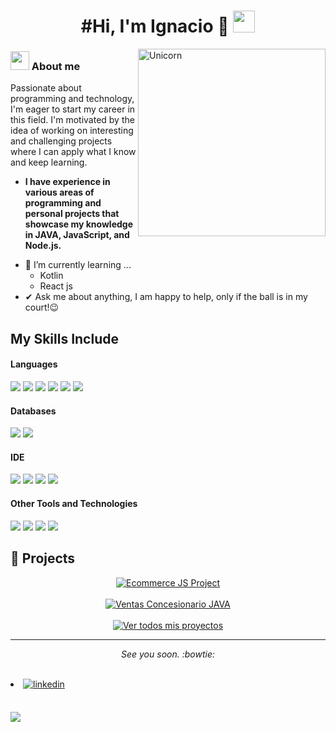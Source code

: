 <h1 align="center">#Hi, I'm Ignacio 👾 <img src="https://media.giphy.com/media/hvRJCLFzcasrR4ia7z/giphy.gif" width="35"></h1>

<img align="right" width=300px alt="Unicorn" src="https://media1.giphy.com/media/v1.Y2lkPTc5MGI3NjExcTR5M2F3bDJuNjhlbmlma3NhMXY0cXp3MHh5cGxhaXFlcDExdnd0cyZlcD12MV9pbnRlcm5hbF9naWZfYnlfaWQmY3Q9Zw/2RiU1RUjyh4C4/giphy.gif" />

<!--About Me-->

<h3><picture><img src = "https://github.com/7oSkaaa/7oSkaaa/blob/main/Images/about_me.gif?raw=true" width = 30px></picture> About me</h3>

Passionate about programming and technology, I'm eager to start my career in this field.
I'm motivated by the idea of working on interesting and challenging projects where I can apply what I know and keep learning.
* **I have experience in various areas of programming and personal projects that showcase my knowledge in JAVA, JavaScript, and Node.js.**
- 🌱 I’m currently learning ...
  - Kotlin
  - React js
- ✔ Ask me about anything, I am happy to help, only if the ball is in my court!😉<br>


## My Skills Include

<h4> Languages </h4>
<span> 
  <img src="https://img.shields.io/badge/HTML5-E34F26?style=for-the-badge&logo=html5&logoColor=white">
  <img src="https://img.shields.io/badge/CSS3-1572B6?style=for-the-badge&logo=css3&logoColor=white">
  <img src="https://img.shields.io/badge/JavaScript-F7DF1E?style=for-the-badge&logo=javascript&logoColor=black">
  <img src="https://img.shields.io/badge/Java-ED8B00?style=for-the-badge&logo=java&logoColor=white">
  <img src="https://img.shields.io/badge/C-00599C?style=for-the-badge&logo=c&logoColor=white">
  <img src="https://img.shields.io/badge/kotlin-%237F52FF.svg?style=for-the-badge&logo=kotlin&logoColor=white">
</span>

<h4> Databases </h4>
<span>
  <img src="https://img.shields.io/badge/MySQL-00000F?style=for-the-badge&logo=mysql&logoColor=white">
  <img src="https://img.shields.io/badge/postgres-%23316192.svg?style=for-the-badge&logo=postgresql&logoColor=white">
</span>

<h4> IDE </h4>
<span>
<img src="https://img.shields.io/badge/Android_Studio-3DDC84?style=for-the-badge&logo=android-studio&logoColor=white">
<img src="https://img.shields.io/badge/Visual_Studio_Code-0078D4?style=for-the-badge&logo=visual%20studio%20code&logoColor=white">
<img src="https://img.shields.io/badge/Eclipse-FE7A16.svg?style=for-the-badge&logo=Eclipse&logoColor=white">
<img src="https://img.shields.io/badge/IntelliJIDEA-000000.svg?style=for-the-badge&logo=intellij-idea&logoColor=white">


<h4> Other Tools and Technologies </h4>
<span>
  <img src="https://img.shields.io/badge/Git-F05032?style=for-the-badge&logo=git&logoColor=white">
  <img src="https://img.shields.io/badge/Xampp-F37623?style=for-the-badge&logo=xampp&logoColor=white">
  <img src="https://img.shields.io/badge/Gradle-02303A.svg?style=for-the-badge&logo=Gradle&logoColor=white">
  <img src="https://img.shields.io/badge/Postman-FF6C37?style=for-the-badge&logo=postman&logoColor=white">


</span>



  
<!-- Projects Section -->
## 🔗 Projects


<div align="center">

  <a href="https://ignaciofco.github.io/ProyectoFinalEcommerce-Mendoz/" target="_blank">
    <img src="https://img.shields.io/badge/Ecommerce_JS_Project-222222?style=for-the-badge&logo=googlechrome&logoColor=white" alt="Ecommerce JS Project"/>
  </a><br><br>

  <a href="https://github.com/IgnacioFco/Ventas-Concesionario-JAVA" target="_blank">
    <img src="https://img.shields.io/badge/Ventas_Concesionario_Java-007396?style=for-the-badge&logo=java&logoColor=white" alt="Ventas Concesionario JAVA"/>
  </a><br><br>

  <a href="https://github.com/IgnacioFco?tab=repositories" target="_blank">
    <img src="https://img.shields.io/badge/Ver_todos_mis_proyectos-6f42c1?style=for-the-badge&logo=github&logoColor=white" alt="Ver todos mis proyectos"/>
  </a>

</div>

    

<hr>
<p align="center">
   <i>See you soon. :bowtie:</i>
   <br>
<br>	
<li>
<a href="https://linkedin.com/in/ignacio-mendoz-568911301" target="_blank">
<img src="https://img.shields.io/badge/linkedin:  ignacio.mendoz-%2300acee.svg?color=405DE6&style=for-the-badge&logo=linkedin&logoColor=white" alt=linkedin style="margin-bottom: 5px;"/>
</a>
</li>
  <br>
</p>




<img src="https://cdn.leonardo.ai/users/43435159-61ae-4a1f-9b4a-48dfbecb3a96/generations/fb0bd766-ad6b-4c4c-a346-8995d7aed201/Default_Futuristic_gamer_computer_studio_3.jpg">

